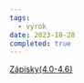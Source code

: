 ```yaml
---
tags: 
  - vyrok 
date: 2023-10-28
completed: true
---
```


[Zápisky(4.0-4.6)](https://raw.githubusercontent.com/jbulin-mff-uk/nail062/main/lecture/lecture-notes/lecture-notes.pdf#chapter.4)
